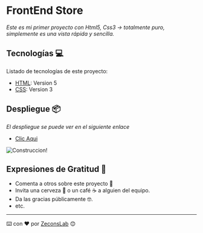 # FrontEnd Store
_Este es mi primer proyecto con Html5, Css3 -> totalmente puro, simplemente es una vista rápida y sencilla._

## Tecnologías 💻

Listado de tecnologías de este proyecto:
* [HTML](https://developer.mozilla.org/es/docs/Glossary/HTML5): Version 5 
* [CSS](https://developer.mozilla.org/es/docs/Web/CSS): Version 3
## Despliegue 📦

_El despliegue se puede ver en el siguiente enlace_
* [Clic Aqui](https://chic-chebakia-c57ee8.netlify.app/)

![Construccion!]()

## Expresiones de Gratitud 🎁
* Comenta a otros sobre este proyecto 📢
* Invita una cerveza 🍺 o un café ☕ a alguien del equipo. 
* Da las gracias públicamente 🤓.
* etc.

---
⌨️ con ❤️ por [ZeconsLab](https://github.com/zeconslab) 😊


